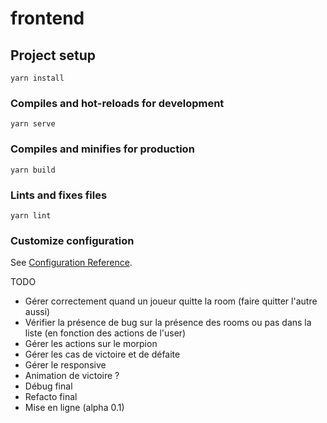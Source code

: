# frontend

## Project setup
```
yarn install
```

### Compiles and hot-reloads for development
```
yarn serve
```

### Compiles and minifies for production
```
yarn build
```

### Lints and fixes files
```
yarn lint
```

### Customize configuration
See [Configuration Reference](https://cli.vuejs.org/config/).


TODO

- Gérer correctement quand un joueur quitte la room (faire quitter l'autre aussi)
- Vérifier la présence de bug sur la présence des rooms ou pas dans la liste (en fonction des actions de l'user)
- Gérer les actions sur le morpion
- Gérer les cas de victoire et de défaite
- Gérer le responsive
- Animation de victoire ?
- Débug final
- Refacto final
- Mise en ligne (alpha 0.1)
